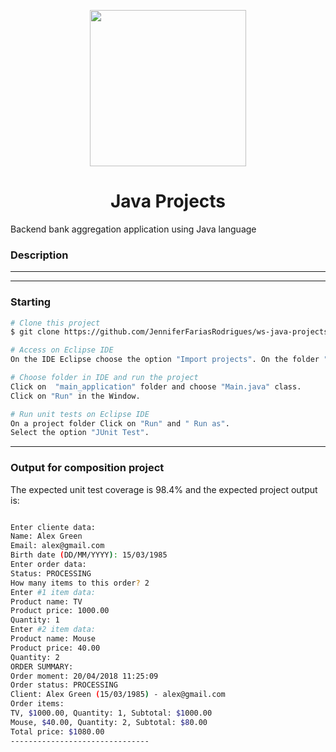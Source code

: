 <p align="center">
 <img src="https://qph.cf2.quoracdn.net/main-qimg-62be9fb6e1d7166e9cbeeed913096752" height="250" width="250">  </p>
 <h1 align="center">Java Projects</h1>
<p align="center">
</p>
Backend bank aggregation application using Java language 


### Description 
---



---

### Starting
```bash
# Clone this project
$ git clone https://github.com/JenniferFariasRodrigues/ws-java-projects.git

# Access on Eclipse IDE
On the IDE Eclipse choose the option "Import projects". On the folder "General" choose "Existing Projects into workspace" and choose  ws-java-projects folder.

# Choose folder in IDE and run the project
Click on  "main_application" folder and choose "Main.java" class.
Click on "Run" in the Window.

# Run unit tests on Eclipse IDE
On a project folder Click on "Run" and " Run as". 
Select the option "JUnit Test".

```

---
### Output for composition project
The expected unit test coverage is 98.4% and the expected project output is:
```bash

Enter cliente data:
Name: Alex Green
Email: alex@gmail.com
Birth date (DD/MM/YYYY): 15/03/1985
Enter order data:
Status: PROCESSING
How many items to this order? 2
Enter #1 item data:
Product name: TV
Product price: 1000.00
Quantity: 1
Enter #2 item data:
Product name: Mouse
Product price: 40.00
Quantity: 2
ORDER SUMMARY:
Order moment: 20/04/2018 11:25:09
Order status: PROCESSING
Client: Alex Green (15/03/1985) - alex@gmail.com
Order items:
TV, $1000.00, Quantity: 1, Subtotal: $1000.00
Mouse, $40.00, Quantity: 2, Subtotal: $80.00
Total price: $1080.00
-------------------------------

```


